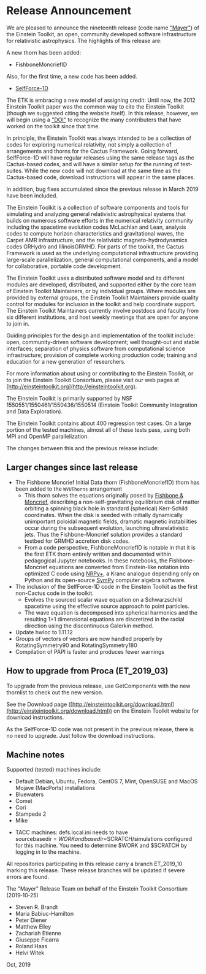 # Release Announcement

We are pleased to announce the nineteenth release (code name ["Mayer"](https://en.wikipedia.org/wiki/Maria_Goeppert_Mayer)) of the Einstein Toolkit, an open, community developed software infrastructure for relativistic astrophysics. The highlights of this release are:

A new thorn has been added:

* FishboneMoncriefID

Also, for the first time, a new code has been added.

* [SelfForce-1D](https://bitbucket.org/peterdiener/selfforce-1d.git)

The ETK is embracing a new model of assigning credit: Until now, the 2012 Einstein Toolkit paper was the common way to cite the Einstein Toolkit (though we suggested citing the website itself). In this release, however, we will begin using a ["DOI"](https://doi.org/10.5281/zenodo.3350842) to recognize the many contributers that have worked on the toolkit since that time.

In principle, the Einstein Toolkit was always intended to be a collection of codes for exploring numerical relativity, not simply a collection of arrangements and thorns for the Cactus Framework. Going forward, SelfForce-1D will have regular releases using the same release tags as the Cactus-based codes, and will have a similar setup for the running of test-suites. While the new code will not download at the same time as the Cactus-based code, download instructions will appear in the same places.

In addition, bug fixes accumulated since the previous release in March 2019 have been included.

The Einstein Toolkit is a collection of software components and tools for simulating and analyzing general relativistic astrophysical systems that builds on numerous software efforts in the numerical relativity community including the spacetime evolution codes McLachlan and Lean, analysis codes to compute horizon characteristics and gravitational waves, the Carpet AMR infrastructure, and the relativistic magneto-hydrodynamics codes GRHydro and IllinoisGRMHD. For parts of the toolkit, the Cactus Framework is used as the underlying computational infrastructure providing large-scale parallelization, general computational components, and a model for collaborative, portable code development.

The Einstein Toolkit uses a distributed software model and its different modules are developed, distributed, and supported either by the core team of Einstein Toolkit Maintainers, or by individual groups. Where modules are provided by external groups, the Einstein Toolkit Maintainers provide quality control for modules for inclusion in the toolkit and help coordinate support. The Einstein Toolkit Maintainers currently involve postdocs and faculty from six different institutions, and host weekly meetings that are open for anyone to join in.

Guiding principles for the design and implementation of the toolkit include: open, community-driven software development; well thought-out and stable interfaces; separation of physics software from computational science infrastructure; provision of complete working production code; training and education for a new generation of researchers.

For more information about using or contributing to the Einstein Toolkit, or to join the Einstein Toolkit Consortium, please visit our web pages at [http://einsteintoolkit.org](http://einsteintoolkit.org).

The Einstein Toolkit is primarily supported by NSF 1550551/1550461/1550436/1550514 (Einstein Toolkit Community Integration and Data Exploration).

The Einstein Toolkit contains about 400 regression test cases. On a large portion of the tested machines, almost all of these tests pass, using both MPI and OpenMP parallelization.

The changes between this and the previous release include:

## Larger changes since last release

* The Fishbone Moncrief Initial Data thorn (FishboneMoncriefID) thorn has been added to the `WVUThorns` arrangement 
    - This thorn solves the equations originally posed by [Fishbone & Moncrief](https://ui.adsabs.harvard.edu/abs/1976ApJ...207..962F/abstract), describing a non-self-gravitating equilibrium disk of matter orbiting a spinning black hole in standard (spherical) Kerr-Schild coordinates. When the disk is seeded with initially dynamically unimportant poloidal magnetic fields, dramatic magnetic instabilities occur during the subsequent evolution, launching ultrarelativistic jets. Thus the Fishbone-Moncrief solution provides a standard testbed for GRMHD accretion disk codes.
    - From a code perspective, FishboneMoncriefID is notable in that it is the first ETK thorn entirely written and documented within pedagogical Jupyter notebooks. In these notebooks, the Fishbone-Moncrief equations are converted from Einstein-like notation into optimized C code using [NRPy+](https://github.com/zachetienne/nrpytutorial), a Kranc analogue depending only on Python and its open-source [SymPy](https://sympy.org) computer algebra software.
* The inclusion of the SelfForce-1D code in the Einstein Toolkit as the first non-Cactus code in the toolkit.
    - Evolves the sourced scalar wave equation on a Schwarzschild spacetime using the effective source approach to point particles.
    - The wave equation is decomposed into spherical harmonics and the resulting 1+1 dimensional equations are discretized in the radial direction using the discontinuous Galerkin method.
* Update hwloc to 1.11.12
* Groups of vectors of vectors are now handled properly by RotatingSymmetry90 and RotatingSymmetry180
* Compilation of PAPI is faster and produces fewer warnings


## How to upgrade from Proca (ET_2019_03) 

To upgrade from the previous release, use GetComponents with the new thornlist to check out the new version.

See the Download page ([http://einsteintoolkit.org/download.html](http://einsteintoolkit.org/download.html)) on the Einstein Toolkit website for download instructions.

As the SelfForce-1D code was not present in the previous release, there is no need to upgrade. Just follow the download instructions.

## Machine notes

Supported (tested) machines include:

- Default Debian, Ubuntu, Fedora, CentOS 7, Mint, OpenSUSE and MacOS Mojave (MacPorts) installations
- Bluewaters
- Comet
- Cori
- Stampede 2
- Mike

* TACC machines: defs.local.ini needs to have sourcebasedir = $WORK and basedir = $SCRATCH/simulations configured for this machine. You need to determine $WORK and $SCRATCH by logging in to the machine.

All repositories participating in this release carry a branch ET_2019_10 marking this release. These release branches will be updated if severe errors are found.

The "Mayer" Release Team on behalf of the Einstein Toolkit Consortium (2019‐10‐25)

* Steven R. Brandt
* Maria Babiuc-Hamilton
* Peter Diener
* Matthew Elley
* Zachariah Etienne
* Giuseppe Ficarra
* Roland Haas
* Helvi Witek

Oct, 2019
